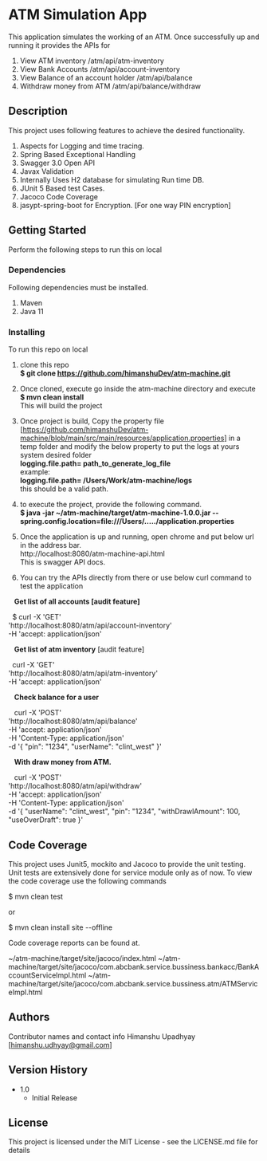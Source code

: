 # ATM Simulation App
This application simulates the working of an ATM. Once successfully up and running it provides the APIs for

1. View ATM inventory
   /atm/api/atm-inventory
2. View Bank Accounts
   /atm/api/account-inventory
3. View Balance of an account holder
   /atm/api/balance
4. Withdraw money from ATM
   /atm/api/balance/withdraw

## Description
This project uses following features to achieve the desired functionality.

1. Aspects for Logging and time tracing.
2. Spring Based Exceptional Handling
3. Swagger 3.0 Open API
4. Javax Validation
5. Internally Uses H2 database for simulating Run time DB.
6. JUnit 5 Based test Cases.
7. Jacoco Code Coverage
8. jasypt-spring-boot for Encryption. [For one way PIN encryption]

## Getting Started
Perform the following steps to run this on local

### Dependencies
Following dependencies must be installed.
1. Maven
2. Java 11

### Installing
To run this repo on local

1. clone this repo 
  <br>**$ git clone https://github.com/himanshuDev/atm-machine.git**

2. Once cloned, execute go inside the atm-machine directory and execute
  <br>**$ mvn clean install**
  <br>This will build the project

3. Once project is build, Copy the property file 
<br>[https://github.com/himanshuDev/atm-machine/blob/main/src/main/resources/application.properties]
   in a 
<br>temp folder and modify the below property to put the logs at yours system desired folder
<br>**logging.file.path= path_to_generate_log_file**<br>
   example:<br>
   **logging.file.path= /Users/Work/atm-machine/logs**<br>
   this should be a valid path.

4. to execute the project, provide the following command.<br>
   **$ java -jar ~/atm-machine/target/atm-machine-1.0.0.jar --spring.config.location=file:///Users/...../application.properties**
              
5. Once the application is up and running, open chrome and put below url in the address bar.<br>
   http://localhost:8080/atm-machine-api.html<br>
   This is swagger API docs.
   
6. You can try the APIs directly from there or use below curl command to test the application<br>

  &nbsp;&nbsp;   **Get list of all accounts [audit feature]**<br>

  &nbsp;  $ curl -X 'GET' \
  'http://localhost:8080/atm/api/account-inventory' \
  -H 'accept: application/json'

 &nbsp;&nbsp;   **Get list of atm inventory** [audit feature] 

  &nbsp;  curl -X 'GET' \
  'http://localhost:8080/atm/api/atm-inventory' \
  -H 'accept: application/json'

 &nbsp;&nbsp;   **Check balance for a user**

  &nbsp;&nbsp;   curl -X 'POST' \
  'http://localhost:8080/atm/api/balance' \
  -H 'accept: application/json' \
  -H 'Content-Type: application/json' \
  -d '{
  "pin": "1234",
  "userName": "clint_west"
   }'

  &nbsp;&nbsp;   **With draw money from ATM.**

  &nbsp;&nbsp;   curl -X 'POST' \
  'http://localhost:8080/atm/api/withdraw' \
  -H 'accept: application/json' \
  -H 'Content-Type: application/json' \
  -d '{
  "userName": "clint_west",
  "pin": "1234",
  "withDrawlAmount": 100,
  "useOverDraft": true
  }'


## Code Coverage
This project uses Junit5, mockito and Jacoco to provide the unit testing.
Unit tests are extensively done for service module only as of now.
To view the code coverage use the following commands

$ mvn clean test

or

$ mvn clean install site --offline

Code coverage reports can be found at.

~/atm-machine/target/site/jacoco/index.html
~/atm-machine/target/site/jacoco/com.abcbank.service.bussiness.bankacc/BankAccountServiceImpl.html
~/atm-machine/target/site/jacoco/com.abcbank.service.bussiness.atm/ATMServiceImpl.html


## Authors

Contributor names and contact info
Himanshu Upadhyay [himanshu.udhyay@gmail.com]

## Version History

* 1.0
    * Initial Release

## License

This project is licensed under the MIT License - see the LICENSE.md file for details
